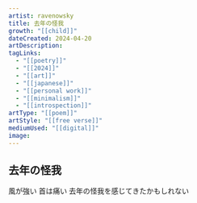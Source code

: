 ```yaml
---
artist: ravenowsky
title: 去年の怪我
growth: "[[child]]"
dateCreated: 2024-04-20
artDescription:
tagLinks:
  - "[[poetry]]"
  - "[[2024]]"
  - "[[art]]"
  - "[[japanese]]"
  - "[[personal work]]"
  - "[[minimalism]]"
  - "[[introspection]]"
artType: "[[poem]]"
artStyle: "[[free verse]]"
mediumUsed: "[[digital]]"
image:
---
```

## 去年の怪我

風が強い
首は痛い
去年の怪我を感じてきたかもしれない